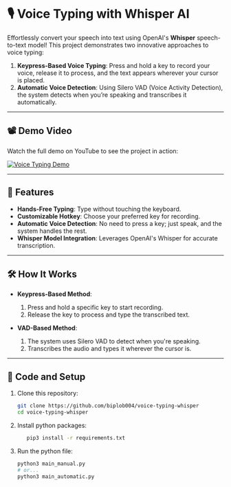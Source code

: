 # 🎙️ Voice Typing with Whisper AI  

Effortlessly convert your speech into text using OpenAI's **Whisper** speech-to-text model! This project demonstrates two innovative approaches to voice typing:  

1. **Keypress-Based Voice Typing**: Press and hold a key to record your voice, release it to process, and the text appears wherever your cursor is placed.  
2. **Automatic Voice Detection**: Using Silero VAD (Voice Activity Detection), the system detects when you’re speaking and transcribes it automatically.  

---

## 📽️ Demo Video  

Watch the full demo on YouTube to see the project in action:  

[![Voice Typing Demo](https://img.youtube.com/vi/8npo8QoIIgw/maxresdefault.jpg)](https://youtu.be/8npo8QoIIgw)  

---

## 🚀 Features  
- **Hands-Free Typing**: Type without touching the keyboard.  
- **Customizable Hotkey**: Choose your preferred key for recording.  
- **Automatic Voice Detection**: No need to press a key; just speak, and the system handles the rest.  
- **Whisper Model Integration**: Leverages OpenAI's Whisper for accurate transcription.  

---

## 🛠️ How It Works  
- **Keypress-Based Method**:  
  1. Press and hold a specific key to start recording.  
  2. Release the key to process and type the transcribed text.  

- **VAD-Based Method**:  
  1. The system uses Silero VAD to detect when you're speaking.  
  2. Transcribes the audio and types it wherever the cursor is.  

---

## 📂 Code and Setup  
1. Clone this repository:  
   ```bash
   git clone https://github.com/biplob004/voice-typing-whisper
   cd voice-typing-whisper
   ```

2. Install python packages:
   ```bash
      pip3 install -r requirements.txt
   ```
3. Run the python file:
   ```bash
   python3 main_manual.py
   # or...
   python3 main_automatic.py
   ```
